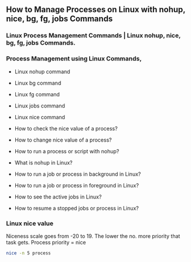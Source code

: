 ## How to Manage Processes on Linux with nohup, nice, bg, fg, jobs Commands
### Linux Process Management Commands | Linux nohup, nice, bg, fg, jobs Commands.

### Process Management using Linux Commands,
* Linux nohup command
* Linux bg command
* Linux fg command
* Linux jobs command
* Linux nice command

* How to check the nice value of a process?
* How to change nice value of a process?
* How to run a process or script with nohup?
* What is nohup in Linux?
* How to run a job or process in background in Linux?
* How to run a job or process in foreground in Linux?
* How to see the active jobs in Linux?
* How to resume a stopped jobs or process in Linux?

### Linux nice value

Niceness scale goes from -20 to 19. The lower the no. more priority that task gets.
Process priority = nice 
```bash
nice -n 5 process
```
